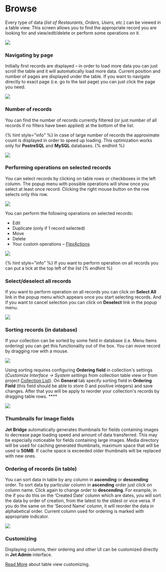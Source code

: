 # Browse

Every type of data \(_list of Restaurants, Orders, Users, etc._\) can be viewed in a table view. This screen allows you to find the appropriate record you are looking for and view/edit/delete or perform some operations on it.

![](../.gitbook/assets/image%20%2862%29.png)

### Navigating by page

Initially first records are displayed – in order to load more data you can just scroll the table and it will automatically load more data. Current position and number of pages are displayed under the table. If you want to navigate directly to exact page \(i.e. go to the last page\) you can just click the page you need.

![](../.gitbook/assets/image%20%2832%29.png)

### Number of records

You can find the number of records currently filtered \(or just number of all records if no filters have been applied\) at the bottom of the list. 

{% hint style="info" %}
In case of large number of records the approximate count is displayed in order to speed up loading. This optimization works only for **PostreSQL** and **MySQL** databases.
{% endhint %}

![](../.gitbook/assets/image%20%2811%29.png)

### Performing operations on selected records

You can select records by clicking on table rows or checkboxes in the left column. The popup menu with possible operations will show once you select at least once record. Clicking the right mouse button on the row selects only this row.

![](../.gitbook/assets/image%20%2819%29.png)

You can perform the following operations on selected records:

* Edit
* Duplicate \(only if 1 record selected\)
* Move
* Delete
* Your custom operations – [FlexActions]()

![](../.gitbook/assets/mass_operation%20%281%29.png)

{% hint style="info" %}
If you want to perform operation on all records you can put a tick at the top left of the list
{% endhint %}

### Select/deselect all records

If you want to perform operation on all records you can click on **Select All** link in the popup menu which appears once you start selecting records. And if you want to cancel selection you can click on **Deselect** link in the popup menu.

![](../.gitbook/assets/image%20%2853%29.png)

### Sorting records \(in database\)

If your collection can be sorted by some field in database \(i.e. Menu Items ordering\) you can get this functionality out of the box. You can move record by dragging row with a mouse.

![](../.gitbook/assets/image%20%2845%29.png)

Using sorting requires configuring **Ordering field** in collection's settings \(_Customize Interface → System settings_ from collection table view or from project [Collection List](../customize-your-jet/collection-settings.md)\). On **General** tab specify sorting field in **Ordering Field** \(this field should be able to store 0 and positive integers\) and save changes. After that you will be apply to reorder your collection's records by dragging table rows. ****

![](../.gitbook/assets/image%20%2834%29.png)

### Thumbnails for Image fields

**Jet Bridge** automatically generates thumbnails for fields containing images to decrease page loading speed and amount of data transferred. This may be especially noticeable for fields containing large images. Media directory will be used for caching generated thumbnails, maximum space that will be used is **50MB**. If cache space is exceeded older thumbnails will be replaced with new ones.

### Ordering of records \(in table\)

You can sort data in table by any column in **ascending** or **descending** order. To sort data by particular column in **ascending** order just click on column name. Click again to change order to **descending**. For example, in the if you do this on the ‘Created Date’ column which are dates, you will sort the data by order of creation, from the latest to the oldest or vice versa. If you do the same on the ‘Second Name’ column, it will reorder the data in alphabetical order. Current column used for ordering is marked with appropriate indicator.

![](../.gitbook/assets/image%20%2827%29.png)

### Customizing

Displaying columns, their ordering and other UI can be customized directly in **Jet Admin** interface.

[Read More](layout-editor.md) about table view customizing.

